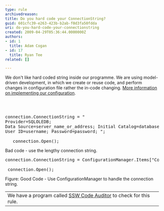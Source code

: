 ```yaml
---
type: rule
archivedreason: 
title: Do you hard code your ConnectionString?
guid: 601cfc39-e263-423b-b2ab-f0d3fa50fdda
uri: do-you-hard-code-your-connectionstring
created: 2009-04-29T05:36:44.0000000Z
authors:
- id: 1
  title: Adam Cogan
- id: 17
  title: Ryan Tee
related: []

---
```



We don't like hard coded string inside our programme. We are using model-driven development, in which we create or reuse code, and perform changes in configuration file rather the in-code changing. <a href="/Pages/ConfigurationManagementAppBlock.aspx" id="More information on implementing our configuration">More information on implementing our configuration</a>. 

<br><excerpt class='endintro'></excerpt><br>

  <pre class="brush&#58;c-sharp">connection.ConnectionString = &quot;
Provider=SQLOLEDB;
Data Source=server_name_or_address; Initial Catalog=database_name;
User ID=username; Password=password; &quot;;

   connection.Open();
</pre>
<span class="ms-rteCustom-FigureBad">Bad code - use the lengthy connection string.</span>
<pre class="brush&#58;c-sharp">connection.ConnectionString = ConfigurationManager.Items[&quot;ConnectionString&quot;];

 connection.Open();
</pre>
<span class="ms-rteCustom-FigureGood">Figure&#58; Good Code - Use ConfigurationManager to handle the connection string.</span>
<table id="table30" class="clsSSWProductTable" cellspacing="2" summary="Code Auditor" cellpadding="2">
    <tbody>
        <tr>
            <td>We have a program called <a href="http&#58;//www.ssw.com.au/ssw/CodeAuditor/Default.aspx">SSW Code Auditor</a> to check for this rule. </td>
        </tr>
    </tbody>
</table>



